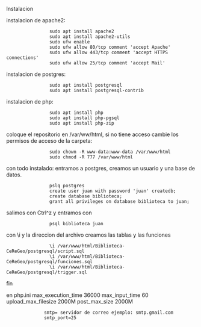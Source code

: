Instalacion

instalacion de apache2:

                    sudo apt install apache2
                    sudo apt install apache2-utils
                    sudo ufw enable
                    sudo ufw allow 80/tcp comment 'accept Apache'
                    sudo ufw allow 443/tcp comment 'accept HTTPS connections'
                    sudo ufw allow 25/tcp comment 'accept Mail'

instalacion de postgres:

                    sudo apt install postgresql 
                    sudo apt install postgresql-contrib
                    

instalacion de php:

                    sudo apt install php
                    sudo apt install php-pgsql
                    sudo apt install php-zip
                    


                    
coloque el repositorio en /var/ww/html, si no tiene acceso cambie los permisos de acceso de la carpeta:

                    sudo chown -R www-data:www-data /var/www/html     
                    sudo chmod -R 777 /var/www/html

con todo instalado:
entramos a postgres, creamos un usuario y una base de datos. 
                  
                    pslq postgres
                    create user juan with password 'juan' createdb;
                    create database biblioteca;
                    grant all privileges on database biblioteca to juan;
                    
 salimos con Ctrl^z  y entramos con
  
                    psql biblioteca juan
                
 con \i y la direccion del archivo creamos las tablas y las funciones
                    
                    \i /var/www/html/Biblioteca-CeReGeo/postgresql/script.sql
                    \i /var/www/html/Biblioteca-CeReGeo/postgresql/funciones.sql
                    \i /var/www/html/Biblioteca-CeReGeo/postgresql/trigger.sql
                    
fin
                    
 en php.ini
                  max_execution_time 36000
                  max_input_time 60
                  upload_max_filesize 2000M
                  post_max_size 2000M

                  smtp= servidor de correo ejemplo: smtp.gmail.com
                  smtp_port=25
                    
                  
